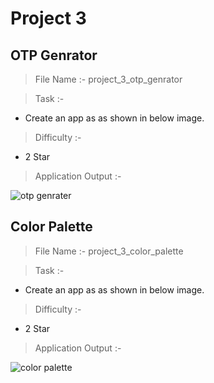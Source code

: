 # Project 3

## OTP Genrator

> File Name :- project_3_otp_genrator

> Task :-

- Create an app as as shown in below image.

> Difficulty :-

- 2 Star

> Application Output :- 

![otp genrater](https://user-images.githubusercontent.com/114165239/223419600-824abe91-0995-4b7a-adc4-548ba210f694.png)

## Color Palette

> File Name :- project_3_color_palette

> Task :-

- Create an app as as shown in below image.

> Difficulty :-

- 2 Star

> Application Output :- 

![color palette](https://user-images.githubusercontent.com/114165239/223419758-8561abcd-9799-4289-b6c0-7b40c7b698ad.png)
